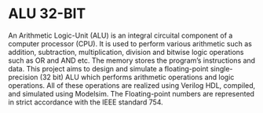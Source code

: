 # ALU 32-BIT 
An Arithmetic Logic-Unit (ALU) is an integral circuital component of a
computer processor (CPU). It is used to perform various arithmetic such
as addition, subtraction, multiplication, division and bitwise logic
operations such as OR and AND etc. The memory stores the program’s
instructions and data.
This project aims to design and simulate a floating-point
single-precision (32 bit) ALU which performs arithmetic operations and
logic operations. All of these operations are realized using Verilog HDL,
compiled, and simulated using Modelsim. The Floating-point numbers
are represented in strict accordance with the IEEE standard 754.
